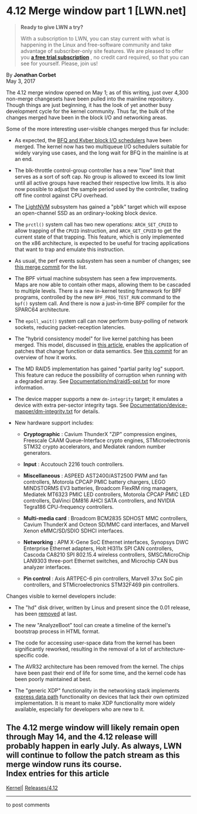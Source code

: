 # 4.12 Merge window part 1 [LWN.net]

> **Ready to give LWN a try?**
> 
> With a subscription to LWN, you can stay current with what is happening in the Linux and free-software community and take advantage of subscriber-only site features. We are pleased to offer you **[a free trial subscription](https://lwn.net/Promo/nst-trial/claim)** , no credit card required, so that you can see for yourself. Please, join us! 

By **Jonathan Corbet**  
May 3, 2017 

The 4.12 merge window opened on May 1; as of this writing, just over 4,300 non-merge changesets have been pulled into the mainline repository. Though things are just beginning, it has the look of yet another busy development cycle for the kernel community. Thus far, the bulk of the changes merged have been in the block I/O and networking areas. 

Some of the more interesting user-visible changes merged thus far include: 

  * As expected, the [BFQ and Kyber block I/O schedulers](/Articles/720675/) have been merged. The kernel now has two multiqueue I/O schedulers suitable for widely varying use cases, and the long wait for BFQ in the mainline is at an end. 

  * The blk-throttle control-group controller has a new "low" limit that serves as a sort of soft cap. No group is allowed to exceed its low limit until all active groups have reached their respective low limits. It is also now possible to adjust the sample period used by the controller, trading off fine control against CPU overhead. 

  * The [LightNVM](/Articles/641247/) subsystem has gained a "pblk" target which will expose an open-channel SSD as an ordinary-looking block device. 

  * The `prctl()` system call has two new operations: `ARCH_SET_CPUID` to allow trapping of the `CPUID` instruction, and `ARCH_GET_CPUID` to get the current state of that trapping. This feature, which is only implemented on the x86 architecture, is expected to be useful for tracing applications that want to trap and emulate this instruction. 

  * As usual, the perf events subsystem has seen a number of changes; see [this merge commit](https://git.kernel.org/linus/7c8c03bfc7b9f5211d8a69eab7fee99c9fb4f449) for the list. 

  * The BPF virtual machine subsystem has seen a few improvements. Maps are now able to contain other maps, allowing them to be cascaded to multiple levels. There is a new in-kernel testing framework for BPF programs, controlled by the new `BPF_PROG_TEST_RUN` command to the `bpf()` system call. And there is now a just-in-time BPF compiler for the SPARC64 architecture. 

  * The `epoll_wait()` system call can now perform busy-polling of network sockets, reducing packet-reception latencies. 

  * The "hybrid consistency model" for live kernel patching has been merged. This model, discussed in [this article](/Articles/706327/), enables the application of patches that change function or data semantics. See [this commit](https://git.kernel.org/linus/d83a7cb375eec21f04c83542395d08b2f6641da2) for an overview of how it works. 

  * The MD RAID5 implementation has gained "partial parity log" support. This feature can reduce the possibility of corruption when running with a degraded array. See [Documentation/md/raid5-ppl.txt](/Articles/721737/) for more information. 

  * The device mapper supports a new `dm-integrity` target; it emulates a device with extra per-sector integrity tags. See [Documentation/device-mapper/dm-integrity.txt](/Articles/721738/) for details. 

  * New hardware support includes: 

    * **Cryptographic** : Cavium ThunderX "ZIP" compression engines, Freescale CAAM Queue-Interface crypto engines, STMicroelectronis STM32 crypto accelerators, and Mediatek random number generators. 

    * **Input** : Accutouch 2216 touch controllers. 

    * **Miscellaneous** : ASPEED AST2400/AST2500 PWM and fan controllers, Motorola CPCAP PMIC battery chargers, LEGO MINDSTORMS EV3 batteries, Broadcom FlexRM ring managers, Mediatek MT6323 PMIC LED controllers, Motorola CPCAP PMIC LED controllers, DaVinci DM816 AHCI SATA controllers, and NVIDIA Tegra186 CPU-frequency controllers. 

    * **Multi-media card** : Broadcom BCM2835 SDHOST MMC controllers, Cavium ThunderX and Octeon SD/MMC card interfaces, and Marvell Xenon eMMC/SD/SDIO SDHCI interfaces. 

    * **Networking** : APM X-Gene SoC Ethernet interfaces, Synopsys DWC Enterprise Ethernet adapters, Holt HI311x SPI CAN controllers, Cascoda CA8210 SPI 802.15.4 wireless controllers, SMSC/MicroChip LAN9303 three-port Ethernet switches, and Microchip CAN bus analyzer interfaces. 

    * **Pin control** : Axis ARTPEC-6 pin controllers, Marvell 37xx SoC pin controllers, and STMicroelectronics STM32F469 pin controllers. 




Changes visible to kernel developers include: 

  * The "hd" disk driver, written by Linus and present since the 0.01 release, has been [removed](https://git.kernel.org/linus/8e14be53f470b47d044d9d552bdc3bb4c6723276) at last. 

  * The new "AnalyzeBoot" tool can create a timeline of the kernel's bootstrap process in HTML format. 

  * The code for accessing user-space data from the kernel has been significantly reworked, resulting in the removal of a lot of architecture-specific code. 

  * The AVR32 architecture has been removed from the kernel. The chips have been past their end of life for some time, and the kernel code has been poorly maintained at best. 

  * The "generic XDP" functionality in the networking stack implements [express data path](/Articles/708087/) functionality on devices that lack their own optimized implementation. It is meant to make XDP functionality more widely available, especially for developers who are new to it. 




The 4.12 merge window will likely remain open through May 14, and the 4.12 release will probably happen in early July. As always, LWN will continue to follow the patch stream as this merge window runs its course.  
Index entries for this article  
---  
[Kernel](/Kernel/Index)| [Releases/4.12](/Kernel/Index#Releases-4.12)  
  


* * *

to post comments 
